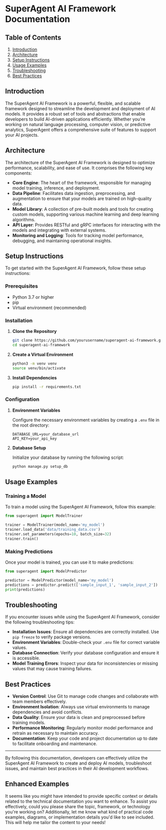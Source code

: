 # SuperAgent AI Framework Documentation

## Table of Contents
1. [Introduction](#introduction)
2. [Architecture](#architecture)
3. [Setup Instructions](#setup-instructions)
4. [Usage Examples](#usage-examples)
5. [Troubleshooting](#troubleshooting)
6. [Best Practices](#best-practices)

## Introduction

The SuperAgent AI Framework is a powerful, flexible, and scalable framework designed to streamline the development and deployment of AI models. It provides a robust set of tools and abstractions that enable developers to build AI-driven applications efficiently. Whether you're working on natural language processing, computer vision, or predictive analytics, SuperAgent offers a comprehensive suite of features to support your AI projects.

## Architecture

The architecture of the SuperAgent AI Framework is designed to optimize performance, scalability, and ease of use. It comprises the following key components:

- **Core Engine**: The heart of the framework, responsible for managing model training, inference, and deployment.
- **Data Pipeline**: Facilitates data ingestion, preprocessing, and augmentation to ensure that your models are trained on high-quality data.
- **Model Library**: A collection of pre-built models and tools for creating custom models, supporting various machine learning and deep learning algorithms.
- **API Layer**: Provides RESTful and gRPC interfaces for interacting with the models and integrating with external systems.
- **Monitoring and Logging**: Tools for tracking model performance, debugging, and maintaining operational insights.

## Setup Instructions

To get started with the SuperAgent AI Framework, follow these setup instructions:

### Prerequisites

- Python 3.7 or higher
- pip
- Virtual environment (recommended)

### Installation

1. **Clone the Repository**

   ```bash
   git clone https://github.com/yourusername/superagent-ai-framework.git
   cd superagent-ai-framework
   ```

2. **Create a Virtual Environment**

   ```bash
   python3 -m venv venv
   source venv/bin/activate
   ```

3. **Install Dependencies**

   ```bash
   pip install -r requirements.txt
   ```

### Configuration

1. **Environment Variables**

   Configure the necessary environment variables by creating a `.env` file in the root directory:

   ```plaintext
   DATABASE_URL=your_database_url
   API_KEY=your_api_key
   ```

2. **Database Setup**

   Initialize your database by running the following script:

   ```bash
   python manage.py setup_db
   ```

## Usage Examples

### Training a Model

To train a model using the SuperAgent AI Framework, follow this example:

```python
from superagent import ModelTrainer

trainer = ModelTrainer(model_name='my_model')
trainer.load_data('data/training_data.csv')
trainer.set_parameters(epochs=10, batch_size=32)
trainer.train()
```

### Making Predictions

Once your model is trained, you can use it to make predictions:

```python
from superagent import ModelPredictor

predictor = ModelPredictor(model_name='my_model')
predictions = predictor.predict(['sample_input_1', 'sample_input_2'])
print(predictions)
```

## Troubleshooting

If you encounter issues while using the SuperAgent AI Framework, consider the following troubleshooting tips:

- **Installation Issues**: Ensure all dependencies are correctly installed. Use `pip freeze` to verify package versions.
- **Environment Variables**: Double-check your `.env` file for correct variable values.
- **Database Connection**: Verify your database configuration and ensure it is accessible.
- **Model Training Errors**: Inspect your data for inconsistencies or missing values that may cause training failures.

## Best Practices

- **Version Control**: Use Git to manage code changes and collaborate with team members effectively.
- **Environment Isolation**: Always use virtual environments to manage dependencies and avoid conflicts.
- **Data Quality**: Ensure your data is clean and preprocessed before training models.
- **Performance Monitoring**: Regularly monitor model performance and retrain as necessary to maintain accuracy.
- **Documentation**: Keep your code and project documentation up to date to facilitate onboarding and maintenance.

---

By following this documentation, developers can effectively utilize the SuperAgent AI Framework to create and deploy AI models, troubleshoot issues, and maintain best practices in their AI development workflows.

## Enhanced Examples

It seems like you might have intended to provide specific context or details related to the technical documentation you want to enhance. To assist you effectively, could you please share the topic, framework, or technology you're working on? Additionally, let me know what kind of practical code examples, diagrams, or implementation details you'd like to see included. This will help me tailor the content to your needs!